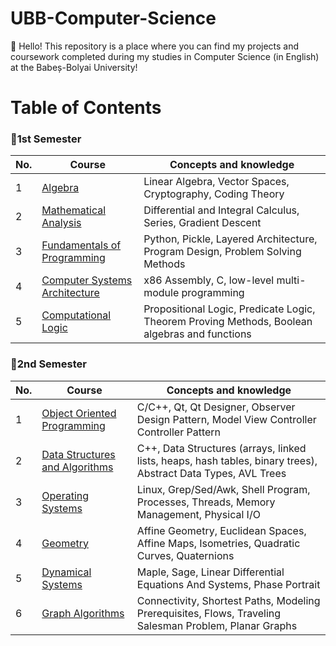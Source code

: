 # UBB-Computer-Science
👋 Hello! This repository is a place where you can find my projects and coursework completed during my studies in Computer Science (in English) at the Babeș-Bolyai University!

# Table of Contents

### 📂1st Semester
| No. | Course                        | Concepts and knowledge                                   |
|-----|-------------------------------|-------------------------------------------------------|
| 1   | [Algebra](https://github.com/915-Oancea-Teodora/UBB-Computer-Science/tree/main/First%20Year/Semester%201/Algebra) |Linear Algebra, Vector Spaces, Cryptography, Coding Theory            |
| 2   | [Mathematical Analysis](https://github.com/915-Oancea-Teodora/UBB-Computer-Science/tree/main/First%20Year/Semester%201/Mathematical%20Analysis)| Differential and Integral Calculus, Series, Gradient Descent |
| 3   | [Fundamentals of Programming](https://github.com/915-Oancea-Teodora/UBB-Computer-Science/tree/main/First%20Year/Semester%201/Fundamentals%20of%20Programming) | Python, Pickle, Layered Architecture, Program Design, Problem Solving Methods |
| 4   | [Computer Systems Architecture](https://github.com/915-Oancea-Teodora/UBB-Computer-Science/tree/main/First%20Year/Semester%201/Computer%20Systems%20Architecture) | x86 Assembly, C, low-level multi-module programming   |
| 5   | [Computational Logic](https://github.com/915-Oancea-Teodora/UBB-Computer-Science/tree/main/First%20Year/Semester%201/Computational%20Logic) | Propositional Logic, Predicate Logic, Theorem Proving Methods, Boolean algebras and functions |

### 📂2nd Semester
| No. | Course                        | Concepts and knowledge                                    |
|-----|-------------------------------|-------------------------------------------------------|
| 1   | [Object Oriented Programming](https://github.com/915-Oancea-Teodora/UBB-Computer-Science/tree/main/First%20Year/Semester%202/Object%20Oriented%20Programming) | C/C++, Qt, Qt Designer, Observer Design Pattern, Model View Controller Controller Pattern |
| 2   | [Data Structures and Algorithms](https://github.com/915-Oancea-Teodora/UBB-Computer-Science/tree/main/First%20Year/Semester%202/Data%20Structures%20and%20Algorithms)| C++, Data Structures (arrays, linked lists, heaps, hash tables, binary trees), Abstract Data Types, AVL Trees |
| 3   | [Operating Systems](#operating-systems)              | Linux, Grep/Sed/Awk, Shell Program, Processes, Threads, Memory Management, Physical I/O |
| 4   | [Geometry](https://github.com/915-Oancea-Teodora/UBB-Computer-Science/tree/main/First%20Year/Semester%202/Geometry) | Affine Geometry, Euclidean Spaces, Affine Maps, Isometries, Quadratic Curves, Quaternions |
| 5   | [Dynamical Systems](https://github.com/915-Oancea-Teodora/UBB-Computer-Science/tree/main/First%20Year/Semester%202/Dynamical%20Systems) | Maple, Sage, Linear Differential Equations And Systems, Phase Portrait |
| 6   | [Graph Algorithms](https://github.com/915-Oancea-Teodora/UBB-Computer-Science/tree/main/First%20Year/Semester%202/Graph%20Algorithms) | Connectivity, Shortest Paths, Modeling Prerequisites, Flows, Traveling Salesman Problem, Planar Graphs |
